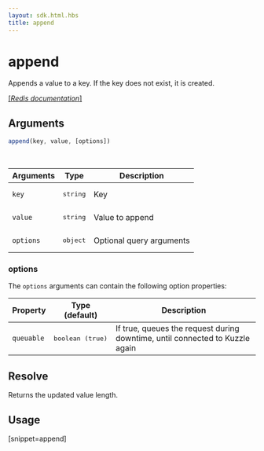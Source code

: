 ```yaml
---
layout: sdk.html.hbs
title: append
---
```


# append


Appends a value to a key. If the key does not exist, it is created.

[[_Redis documentation_]](https://redis.io/commands/append)

## Arguments

```js
append(key, value, [options])
```

<br/>

| Arguments    | Type    | Description |
|--------------|---------|-------------|
| ``key`` | <pre>string</pre> | Key  |
| ``value`` | <pre>string</pre> | Value to append   |
| ``options`` | <pre>object</pre> | Optional query arguments |

### options

The `options` arguments can contain the following option properties:

| Property   | Type (default)   | Description                       |
| ---------- | ------- | --------------------------------- |
| `queuable` | <pre>boolean (true)</pre> | If true, queues the request during downtime, until connected to Kuzzle again |


## Resolve

Returns the updated value length.

## Usage

[snippet=append]
